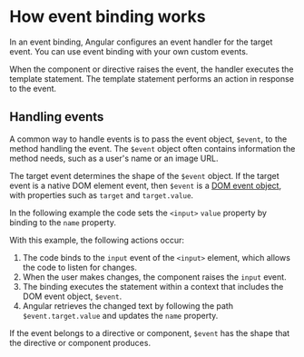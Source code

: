 
# How event binding works

In an event binding, Angular configures an event handler for the target event.
You can use event binding with your own custom events.

When the component or directive raises the event, the handler executes the template statement.
The template statement performs an action in response to the event.

## Handling events

A common way to handle events is to pass the event object, `$event`, to the method handling the event.
The `$event` object often contains information the method needs, such as a user's name or an image URL.

The target event determines the shape of the `$event` object.
If the target event is a native DOM element event, then `$event` is a [DOM event object](https://developer.mozilla.org/en-US/docs/Web/Events), with properties such as `target` and `target.value`.

In the following example the code sets the `<input>` `value` property by binding to the `name` property.


<code-example path="event-binding/src/app/app.component.html" region="event-binding-3" header="src/app/app.component.html"></code-example>

With this example, the following actions occur:

1. The code binds to the `input` event of the `<input>` element, which allows the code to listen for changes.
1. When the user makes changes, the component raises the `input` event.
1. The binding executes the statement within a context that includes the DOM event object, `$event`.
1. Angular retrieves the changed text by following the path `$event.target.value` and updates the `name` property.

If the event belongs to a directive or component, `$event` has the shape that the directive or component produces.

